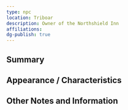 ```yaml
---
type: npc
location: Triboar
description: Owner of the Northshield Inn
affiliations: 
dg-publish: true
---
```

## Summary


## Appearance / Characteristics


## Other Notes and Information